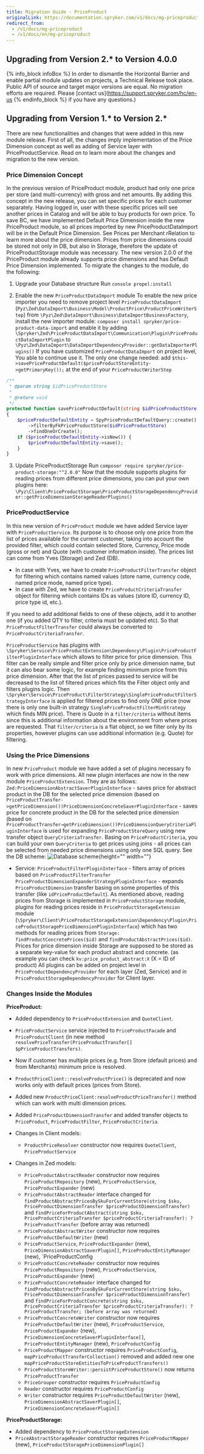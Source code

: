 ```yaml
---
title: Migration Guide - PriceProduct
originalLink: https://documentation.spryker.com/v1/docs/mg-priceproduct
redirect_from:
  - /v1/docs/mg-priceproduct
  - /v1/docs/en/mg-priceproduct
---
```


## Upgrading from Version 2.* to Version 4.0.0
{% info_block infoBox %}
In order to dismantle the Horizontal Barrier and enable partial module updates on projects, a Technical Release took place. Public API of source and target major versions are equal. No migration efforts are required. Please [contact us](https://support.spryker.com/hc/en-us
{% endinfo_block %} if you have any questions.)

## Upgrading from Version 1.* to Version 2.*
There are new functionalities and changes that were added in this new module release. First of all, the changes imply implementation of the Price Dimension concept as well as adding of Service layer with PriceProductService. Read on to learn more about the changes and migration to the new version.

### Price Dimension Concept
In the previous version of PriceProduct module, product had only one price per store (and multi-currency) with gross and net amounts.
By adding this concept in the new release, you can set specific prices for each customer separately. Having logged in, user with these specific prices will see another prices in Catalog and will be able to buy products for own price.
To save BC, we have implemented Default Price Dimension inside the new PriceProduct module, so all prices imported by new PriceProductDataImport will be in the Default Price Dimension. See Prices per Merchant rRelation to learn more about the price dimension.
Prices from price dimensions could be stored not only in DB, but also in Storage, therefore the update of PriceProductStorage module was necessary. The new version 2.0.0 of the PriceProduct module already supports price dimensions and has Default Price Dimension implemented.
To migrate the changes to the module, do the following:

1. Upgrade your Database structure
Run 
`console propel:install`

2. Enable the new `PriceProductDataImport` module
To enable the new price importer you need to remove project level `PriceProductDataImport` (`Pyz\Zed\DataImport\Business\Model\ProductPrice\ProductPriceWriterStep`) from `\Pyz\Zed\DataImport\Business\DataImportBusinessFactory`, install the new importer module:
`composer install spryker/price-product-data-import`
and enable it by adding
`\Spryker\Zed\PriceProductDataImport\Communication\Plugin\PriceProductDataImportPlugin` to `\Pyz\Zed\DataImport\DataImportDependencyProvider::getDataImporterPlugins()`
If you have customized `PriceProductDataImport` on project level, You able to continue use it. The only one change needed:
add `$this->savePriceProductDefault($priceProductStoreEntity->getPrimaryKey());` at the end of your `PriceProductWriterStep`
```php
/**
 * @param string $idPriceProductStore
 *
 * @return void
 */
protected function savePriceProductDefault(string $idPriceProductStore): void
{
    $priceProductDefaultEntity = SpyPriceProductDefaultQuery::create()
        ->filterByFkPriceProductStore($idPriceProductStore)
        ->findOneOrCreate();
    if ($priceProductDefaultEntity->isNew()) {
        $priceProductDefaultEntity->save();
    }
}
```

3. Update PriceProductStorage
Run
`composer require spryker/price-product-storage:"^2.0.0"`
Now that the module supports plugins for reading prices from different price dimensions, you can put your own plugins here: `\Pyz\Client\PriceProductStorage\PriceProductStorageDependencyProvider::getPriceDimensionStorageReaderPlugins()`

### PriceProductService
In this new version of `PriceProduct` module we have added Service layer with `PriceProductService`. Its purpose is to choose only one price from the list of prices available for the current customer, taking into account the provided filter, which could contain selected Store, Currency, Price mode (gross or net) and Quote (with customer information inside).
The prices list can come from Yves (Storage) and Zed (DB).

* In case with Yves, we have to create `PriceProductFilterTransfer` object for filtering which contains named values (store name, currency code, named price mode, named price type).
* In case with Zed, we have to create `PriceProductCriteriaTransfer` object for filtering which contains IDs as values (store ID, currency ID, price type id, etc.).

If you need to add additional fields to one of these objects, add it to another one (if you added QTY to filter, criteria must be updated etc). So that `PriceProductFilterTransfer` could always be converted to `PriceProductCriteriaTransfer`.

`PriceProductService` has plugins with `\Spryker\Service\PriceProductExtension\Dependency\Plugin\PriceProductFilterPluginInterface` which allows to filter price for price dimension. This filter can be really simple and filter price only by price dimension name, but it can also bear some logic, for example finding minimum price from this price dimension.
After that the list of prices passed to service will be decreased to the list of filtered prices which fits the Filter object only and filters plugins logic. Then `\Spryker\Service\PriceProduct\FilterStrategy\SinglePriceProductFilterStrategyInterface` is applied for filtered prices to find only ONE price (now there is only one built-in strategy `SinglePriceProductFilterMinStrategy` which finds MIN price).
There is Quote in a `filter/criteria` without items since this is additional information about the environment from where prices are requested.
That `filter/criteria` is a flat object, so we filter only by its properties, however plugins can use additional information (e.g. Quote) for filtering.

### Using the Price Dimensions
In new `PriceProduct` module we have added a set of plugins necessary fo work with price dimensions. All new plugin interfaces are now in the new module `PriceProductExtension`. They are as follows:
`Zed:PriceDimensionAbstractSaverPluginInterface` - saves price for abstract product in the DB for the selected price dimension (based on `PriceProductTransfer->getPriceDimension())PriceDimensionConcreteSaverPluginInterface` - saves price for concrete product in the DB for the selected price dimension (based on `PriceProductTransfer→getPriceDimension())PriceDimensionQueryCriteriaPluginInterface` is used for expanding `PriceProductStoreQuery` using new transfer object `QueryCriteriaTransfer`. Basing on `PriceProductCriteria`, you can build your own `QueryCriteria` to get prices using joins - all prices can be selected from needed price dimensions using only one SQL query. See the DB scheme:
![Database scheme](https://spryker.s3.eu-central-1.amazonaws.com/docs/Migration+and+Integration/Module+Migration+Guides/Migration+Guide+-+PriceProduct/priece-dimensions-diagram.png){height="" width=""}

* Service:
`PriceProductFilterPluginInterface` - filters array of prices based on `PriceProductFilterTransfer`
`PriceProductDimensionExpanderStrategyPluginInterface` - expands `PriceProductDimension` transfer basing on some properties of this transfer (like `idPriceProductDefault`).
As mentioned above, reading prices from Storage is implemented in `PriceProductStorage` module, plugins for reading prices reside in `PriceProductStorageExtension` module (`\Spryker\Client\PriceProductStorageExtension\Dependency\Plugin\PriceProductStoragePriceDimensionPluginInterface`) which has two methods for reading prices from `Storage: findProductConcretePrices($id)` and `findProductAbstractPrices($id)`. Prices for price dimension inside Storage are supposed to be stored as a separate key-value for each product abstract and concrete. (as example you can check `kv:price_product_abstract:X` (X = ID of product)
All plugins can be added on project level in `PriceProductDependencyProvider` for each layer (Zed, Service) and in `PriceProductStorageDependencyProvider` for Client layer.

### Changes Inside the Modules
**PriceProduct:**

* Added dependency to `PriceProductExtension` and `QuoteClient`.
* `PriceProductService` service injected to `PriceProductFacade` and `PriceProductClient` (in new method `resolvePriceTransfer(PriceProductTransfer[] $pPriceProductTransfers)`.
* Now if customer has multiple prices (e.g. from Store (default prices) and from Merchants) minimum price is resolved.
* `ProductPriceClient::resolveProductPrice()` is deprecated and now works only with default prices (prices from Store).
* Added new `ProductPriceClient:resolveProductPriceTransfer()` method which can work with multi dimension prices.
* Added `PriceProductDimensionTransfer` and added  transfer objects to `PriceProduct`, `PriceProductFilter`, `PriceProductCriteria`.
* Changes in Client models:
    * `ProductPriceResolver` constructor now requires `QuoteClient`, `PriceProductService`

* Changes in Zed models:
    * `PriceProductAbstractReader` constructor now requires `PriceProductRepository` (new), `PriceProductService`, `PriceProductExpander` (new)
    * `PriceProductAbstractReader` interface changed for `findProductAbstractPricesBySkuForCurrentStore(string $sku, PriceProductDimensionTransfer $priceProductDimensionTransfer)` and `findPriceForProductAbstract(string $sku, PriceProductCriteriaTransfer $priceProductCriteriaTransfer): ?PriceProductTransfer` (before array was returned)
    * `PriceProductAbstractWriter` constructor now requires `PriceProductDefaultWriter` (new)
    * `PriceProductService`, `PriceProductExpander` (new), `PriceDimensionAbstractSaverPlugin[]`, `PriceProductEntityManager` (new), `PriceProductConfig
    * `PriceProductConcreteReader` constructor now requires `PriceProductRepository` (new), `PriceProductService`, `PriceProductExpander` (new)
    * `PriceProductConcreteReader` interface changed for `findProductAbstractPricesBySkuForCurrentStore(string $sku, PriceProductDimensionTransfer $priceProductDimensionTransfer)` and `findPriceForProductConcrete(string $sku, PriceProductCriteriaTransfer $priceProductCriteriaTransfer): ?PriceProductTransfer; (before array was returned)`
    * `PriceProductConcreteWriter` constructor now requires `PriceProductDefaultWriter` (new), `PriceProductService`, `PriceProductExpander` (new), `PriceDimensionConcreteSaverPluginInterface[]`, `PriceProductEntityManager` (new), `PriceProductConfig`
    * `PriceProductMapper` constructor requires `PriceProductConfig`, `mapPriceProductTransferCollection()` removed and added new one `mapPriceProductStoreEntitiesToPriceProductTransfers()`
    * `PriceProductStoreWriter::persistPriceProductStore()` now returns `PriceProductTransfer`
    * `PriceGrouper` constructor requires `PriceProductConfig`
    * `Reader` constructor requires `PriceProductConfig`
    * `Writer` constructor requires `PriceProductDefaultWriter` (new), `PriceDimensionAbstractSaverPlugin[]`, `PriceDimensionConcreteSaverPlugin[]`

**PriceProductStorage:**

* Added dependency to `PriceProductStorageExtension`
* `PriceAbstractStorageReader` constructor requires `PriceProductMapper` (new), `PriceProductStoragePriceDimensionPlugin[]`
